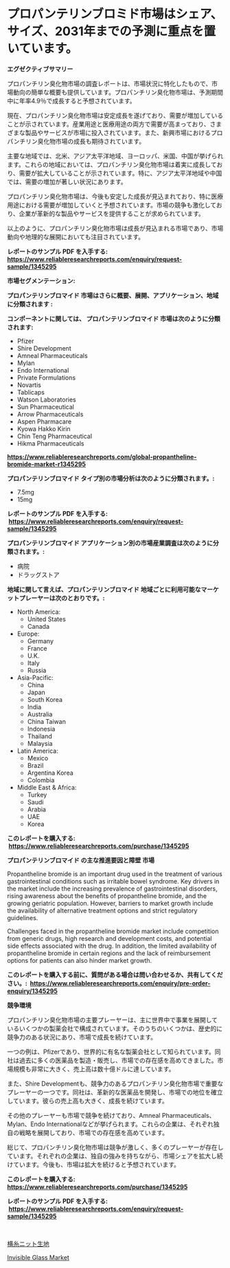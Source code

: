 <p><h1>プロパンテリンブロミド市場はシェア、サイズ、2031年までの予測に重点を置いています。</h1></p><p><strong>エグゼクティブサマリー</strong></p>
<p><p>プロパンチリン臭化物市場の調査レポートは、市場状況に特化したもので、市場動向の簡単な概要も提供しています。プロパンチリン臭化物市場は、予測期間中に年率4.9％で成長すると予想されています。</p><p>現在、プロパンチリン臭化物市場は安定成長を遂げており、需要が増加していることが示されています。産業用途と医療用途の両方で需要が高まっており、さまざまな製品やサービスが市場に投入されています。また、新興市場におけるプロパンチリン臭化物市場の成長も期待されています。</p><p>主要な地域では、北米、アジア太平洋地域、ヨーロッパ、米国、中国が挙げられます。これらの地域においては、プロパンチリン臭化物市場は着実に成長しており、需要が拡大していることが示されています。特に、アジア太平洋地域や中国では、需要の増加が著しい状況にあります。</p><p>プロパンチリン臭化物市場は、今後も安定した成長が見込まれており、特に医療用途における需要が増加していくと予想されています。市場の競争も激化しており、企業が革新的な製品やサービスを提供することが求められています。</p><p>以上のように、プロパンチリン臭化物市場は成長が見込まれる市場であり、市場動向や地理的な展開においても注目されています。</p></p>
<p><strong>レポートのサンプル PDF を入手する: <a href="https://www.reliableresearchreports.com/enquiry/request-sample/1345295">https://www.reliableresearchreports.com/enquiry/request-sample/1345295</a></strong></p>
<p><strong>市場セグメンテーション:</strong></p>
<p><strong> プロパンテリンブロマイド 市場はさらに概要、展開、アプリケーション、地域に分類されます :</strong></p>
<p><strong>コンポーネントに関しては、 プロパンテリンブロマイド 市場は次のように分類されます: &nbsp;</strong></p>
<p><ul><li>Pfizer</li><li>Shire Development</li><li>Amneal Pharmaceuticals</li><li>Mylan</li><li>Endo International</li><li>Private Formulations</li><li>Novartis</li><li>Tablicaps</li><li>Watson Laboratories</li><li>Sun Pharmaceutical</li><li>Arrow Pharmaceuticals</li><li>Aspen Pharmacare</li><li>Kyowa Hakko Kirin</li><li>Chin Teng Pharmaceutical</li><li>Hikma Pharmaceuticals</li></ul></p>
<p><strong><a href="https://www.reliableresearchreports.com/global-propantheline-bromide-market-r1345295">https://www.reliableresearchreports.com/global-propantheline-bromide-market-r1345295</a></strong></p>
<p><strong> プロパンテリンブロマイド タイプ別の市場分析は次のように分類されます。:</strong></p>
<p><ul><li>7.5mg</li><li>15mg</li></ul></p>
<p><strong>レポートのサンプル PDF を入手する: &nbsp;<a href="https://www.reliableresearchreports.com/enquiry/request-sample/1345295">https://www.reliableresearchreports.com/enquiry/request-sample/1345295</a></strong></p>
<p><strong> プロパンテリンブロマイド アプリケーション別の市場産業調査は次のように分類されます。:</strong></p>
<p><ul><li>病院</li><li>ドラッグストア</li></ul></p>
<p><strong>地域に関して言えば、プロパンテリンブロマイド 地域ごとに利用可能なマーケットプレーヤーは次のとおりです。:</strong></p>
<p><ul>
    <li>
        North America:
        <ul>
            <li>United States</li>
            <li>Canada</li>
        </ul>
    </li>
    <li>
        Europe:
        <ul>
            <li>Germany</li>
            <li>France</li>
            <li>U.K.</li>
            <li>Italy</li>
            <li>Russia</li>
        </ul>
    </li>
    <li>
        Asia-Pacific:
        <ul>
            <li>China</li>
            <li>Japan</li>
            <li>South Korea</li>
            <li>India</li>
            <li>Australia</li>
            <li>China Taiwan</li>
            <li>Indonesia</li>
            <li>Thailand</li>
            <li>Malaysia</li>
        </ul>
    </li>
    <li>
        Latin America:
        <ul>
            <li>Mexico</li>
            <li>Brazil</li>
            <li>Argentina Korea</li>
            <li>Colombia</li>
        </ul>
    </li>
    <li>
        Middle East & Africa:
        <ul>
            <li>Turkey</li>
            <li>Saudi</li>
            <li>Arabia</li>
            <li>UAE</li>
            <li>Korea</li>
        </ul>
    </li>
    </ul></p>
<p><strong>このレポートを購入する: &nbsp;<a href="https://www.reliableresearchreports.com/purchase/1345295">https://www.reliableresearchreports.com/purchase/1345295</a></strong></p>
<p><strong>プロパンテリンブロマイド の主な推進要因と障壁 市場</strong></p>
<p><p>Propantheline bromide is an important drug used in the treatment of various gastrointestinal conditions such as irritable bowel syndrome. Key drivers in the market include the increasing prevalence of gastrointestinal disorders, rising awareness about the benefits of propantheline bromide, and the growing geriatric population. However, barriers to market growth include the availability of alternative treatment options and strict regulatory guidelines.</p><p>Challenges faced in the propantheline bromide market include competition from generic drugs, high research and development costs, and potential side effects associated with the drug. In addition, the limited availability of propantheline bromide in certain regions and the lack of reimbursement options for patients can also hinder market growth.</p></p>
<p><strong>このレポートを購入する前に、質問がある場合は問い合わせるか、共有してください。:&nbsp; <a href="https://www.reliableresearchreports.com/enquiry/pre-order-enquiry/1345295">https://www.reliableresearchreports.com/enquiry/pre-order-enquiry/1345295</a></strong></p>
<p><strong>競争環境</strong></p>
<p><p>プロパンチリン臭化物市場の主要プレーヤーは、主に世界中で事業を展開しているいくつかの製薬会社で構成されています。そのうちのいくつかは、歴史的に競争力のある状況にあり、市場で成長を続けています。</p><p>一つの例は、Pfizerであり、世界的に有名な製薬会社として知られています。同社は過去に多くの医薬品を製造・販売し、市場での存在感を高めてきました。市場規模も非常に大きく、売上高は数十億ドルに達しています。</p><p>また、Shire Developmentも、競争力のあるプロパンチリン臭化物市場で重要なプレーヤーの一つです。同社は、革新的な医薬品を開発し、市場での地位を確立しています。彼らの売上高も大きく、成長を続けています。</p><p>その他のプレーヤーも市場で競争を続けており、Amneal Pharmaceuticals、Mylan、Endo Internationalなどが挙げられます。これらの企業は、それぞれ独自の戦略を展開しており、市場での存在感を高めています。</p><p>総じて、プロパンチリン臭化物市場は競争が激しく、多くのプレーヤーが存在しています。それぞれの企業は、独自の強みを持ちながら、市場シェアを拡大し続けています。今後も、市場は拡大を続けると予想されています。</p></p>
<p><strong>このレポートを購入する: &nbsp; <a href="https://www.reliableresearchreports.com/purchase/1345295">https://www.reliableresearchreports.com/purchase/1345295</a></strong></p>
<p><strong>レポートのサンプル PDF を入手する: &nbsp;<a href="https://www.reliableresearchreports.com/enquiry/request-sample/1345295">https://www.reliableresearchreports.com/enquiry/request-sample/1345295</a></strong><strong></strong></p>
<p>&nbsp;</p>
<p><p><a href="https://medium.com/@thomasbaker655/%E7%B9%94%E3%82%8A%E7%B7%A8%E3%81%BF%E7%94%9F%E5%9C%B0%E3%81%AE%E5%B8%82%E5%A0%B4%E5%8B%95%E5%90%91%E3%81%A8%E5%B8%82%E5%A0%B4%E5%88%86%E6%9E%90-2024%E5%B9%B4%E3%81%8B%E3%82%892031%E5%B9%B4%E3%81%BE%E3%81%A7%E3%81%AE%E4%BA%88%E6%B8%AC-7b2ce642132c">横糸ニット生地</a></p><p><a href="https://frill-swim-3cd.notion.site/Invisible-Glass-Market-Offer-Valuable-Insights-into-Market-Size-Market-Share-Market-Trends-and-Pr-d03d7cd2d4be4e519535f6efdf7e23b3">Invisible Glass Market</a></p></p>